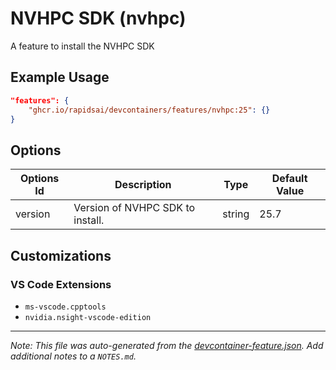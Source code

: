 
# NVHPC SDK (nvhpc)

A feature to install the NVHPC SDK

## Example Usage

```json
"features": {
    "ghcr.io/rapidsai/devcontainers/features/nvhpc:25": {}
}
```

## Options

| Options Id | Description | Type | Default Value |
|-----|-----|-----|-----|
| version | Version of NVHPC SDK to install. | string | 25.7 |

## Customizations

### VS Code Extensions

- `ms-vscode.cpptools`
- `nvidia.nsight-vscode-edition`



---

_Note: This file was auto-generated from the [devcontainer-feature.json](https://github.com/rapidsai/devcontainers/blob/main/features/src/nvhpc/devcontainer-feature.json).  Add additional notes to a `NOTES.md`._
